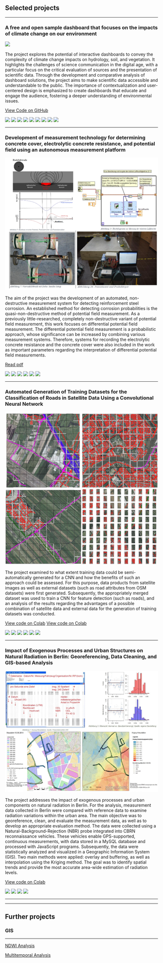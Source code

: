 ## Selected projects

---
### A free and open sample dashboard that focuses on the impacts of climate change on our environment

<img src="images/kkn_thumbnail.jpg?raw=true"/>

The project explores the potential of interactive dashboards to convey the complexity of climate change impacts on hydrology, soil, and vegetation. It highlights the challenges of science communication in the digital age, with a particular focus on the critical evaluation of sources and the presentation of scientific data. Through the development and comparative analysis of dashboard solutions, the project aims to make scientific data accessible and understandable to the public. The importance of contextualization and user-centered design is emphasized to create dashboards that educate and engage the audience, fostering a deeper understanding of environmental issues.

[View Code on GitHub](https://github.com/Neon-Purplelight/klima_kompass_navigator)

[![](https://img.shields.io/badge/Python-green?logo=Python)](#)
[![](https://img.shields.io/badge/Flask-green?logo=Flask)](#) 
[![](https://img.shields.io/badge/NumPy-green?logo=NumPy)](#) 
[![](https://img.shields.io/badge/Pandas-green?logo=Pandas)](#) 
[![](https://img.shields.io/badge/Shapely-green?logo=Shapely)](#) 
[![](https://img.shields.io/badge/GitHub-green?logo=GitHub)](#)
 [![](https://img.shields.io/badge/Dash-green?logo=Dash)](#) 
[![](https://img.shields.io/badge/CSS-green?logo=CSS3)](#) 
[![](https://img.shields.io/badge/HTML-green?logo=HTML5)](#)


---
### Development of measurement technology for determining concrete cover, electrolytic concrete resistance, and potential field using an autonomous measurement platform

<img src="images/betoscan_thumbnail.jpg?raw=true"/>

The aim of the project was the development of an automated, non-destructive measurement system for detecting reinforcement steel corrosion. An established method for detecting corrosion probabilities is the quasi-non-destructive method of potential field measurement. As a previously little-researched, completely non-destructive variant of potential field measurement, this work focuses on differential potential field measurement. The differential potential field measurement is a probabilistic approach, whose significance can be increased by combining various measurement systems. Therefore, systems for recording the electrolytic concrete resistance and the concrete cover were also included in the work as important parameters regarding the interpretation of differential potential field measurements.

[Read pdf](pdf/EMBBBPM.pdf)

[![](https://img.shields.io/badge/LabVIEW-green?logo=LabVIEW)](#) 
[![](https://img.shields.io/badge/NI-DAQmx-green?logo=NI-DAQmx)](#) 
[![](https://img.shields.io/badge/NI-VISA-green?logo=NI-VISA)](#) 
[![](https://img.shields.io/badge/DAQ-green?logo=DAQ)](#) 
[![](https://img.shields.io/badge/MATLAB-green?logo=MATLAB)](#) 
[![](https://img.shields.io/badge/Git-green?logo=Git)](#) 

---
### Automated Generation of Training Datasets for the Classification of Roads in Satellite Data Using a Convolutional Neural Network

<img src="images\cnn_training_data_thumbnail.jpg"/>

The project examined to what extent training data could be semi-automatically generated for a CNN and how the benefits of such an approach could be assessed. For this purpose, data products from satellite images as well as external datasets (such as road attributes from OSM datasets) were first generated. Subsequently, the appropriately merged dataset was used to train a CNN for feature detection (such as roads), and an analysis of the results regarding the advantages of a possible combination of satellite data and external data for the generation of training datasets was conducted.

[View code on Colab](https://colab.research.google.com/drive/1d_q0vUpgwmbN7imUcdsbuDwJ61OuBjvO?usp=sharing)
[View code on Colab](https://colab.research.google.com/drive/1t5nw2X8hn6tLwsCVi58pjW2TwznfbWXj#scrollTo=aQnoc3FkhJc3)

[![](https://img.shields.io/badge/Anaconda-green?logo=Anaconda)](#)
[![](https://img.shields.io/badge/Jupyter-green?logo=Jupyter)](#)
[![](https://img.shields.io/badge/TensorFlow-green?logo=TensorFlow)](#)
[![](https://img.shields.io/badge/Keras-green?logo=Keras)](#)
[![](https://img.shields.io/badge/GDAL-green?logo=GDAL)](#)
[![](https://img.shields.io/badge/QGIS-green?logo=QGIS)](#)

---
### Impact of Exogenous Processes and Urban Structures on Natural Radiation in Berlin: Georeferencing, Data Cleaning, and GIS-based Analysis

<img src="images\lka_thumbnail.jpg"/>

The project addresses the impact of exogenous processes and urban components on natural radiation in Berlin. For the analysis, measurement data collected in Berlin were compared with reference data to examine radiation variations within the urban area. The main objective was to georeference, clean, and evaluate the measurement data, as well as to develop an appropriate evaluation method. The data were collected using a Natural-Background-Rejection (NBR) probe integrated into CBRN reconnaissance vehicles. These vehicles enable GPS-supported, continuous measurements, with data stored in a MySQL database and processed with JavaScript programs. Subsequently, the data were statistically analyzed and visualized in a Geographic Information System (GIS). Two main methods were applied: overlay and buffering, as well as interpolation using the Kriging method. The goal was to identify spatial trends and provide the most accurate area-wide estimation of radiation levels.

[View code on Colab](https://colab.research.google.com/drive/1d_q0vUpgwmbN7imUcdsbuDwJ61OuBjvO?usp=sharing)

[![](https://img.shields.io/badge/JavaScript-green?logo=JavaScript)](#)
[![](https://img.shields.io/badge/MySQL-green?logo=MySQL)](#)
[![](https://img.shields.io/badge/R-green?logo=R)](#)
[![](https://img.shields.io/badge/ArcGIS-green?logo=ArcGIS)](#)

---
---

## Further projects

### GIS

---
[NDWI Analysis](ndwi.md)

[Multitemporal Analysis](multitemporal_analysis.md)
